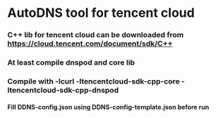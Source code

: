 # AutoDNS tool for tencent cloud

### C++ lib for tencent cloud can be downloaded from https://cloud.tencent.com/document/sdk/C++
### At least compile dnspod and core lib

### Compile with -lcurl -ltencentcloud-sdk-cpp-core -ltencentcloud-sdk-cpp-dnspod

#### Fill DDNS-config.json using DDNS-config-template.json before run
